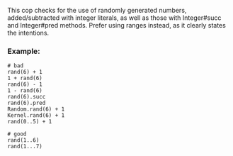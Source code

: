 This cop checks for the use of randomly generated numbers,
added/subtracted with integer literals, as well as those with
Integer#succ and Integer#pred methods. Prefer using ranges instead,
as it clearly states the intentions.

### Example:
    # bad
    rand(6) + 1
    1 + rand(6)
    rand(6) - 1
    1 - rand(6)
    rand(6).succ
    rand(6).pred
    Random.rand(6) + 1
    Kernel.rand(6) + 1
    rand(0..5) + 1

    # good
    rand(1..6)
    rand(1...7)